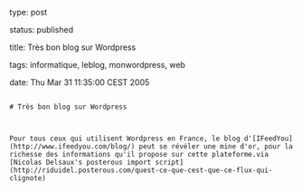 type: post
status: published
title: Très bon blog sur Wordpress
tags: informatique, leblog, monwordpress, web
date: Thu Mar 31 11:35:00 CEST 2005
~~~~~~
# Très bon blog sur Wordpress

Pour tous ceux qui utilisent Wordpress en France, le blog d'[IFeedYou](http://www.ifeedyou.com/blog/) peut se révéler une mine d'or, pour la richesse des informations qu'il propose sur cette plateforme.via [Nicolas Delsaux's posterous import script](http://riduidel.posterous.com/quest-ce-que-cest-que-ce-flux-qui-clignote)